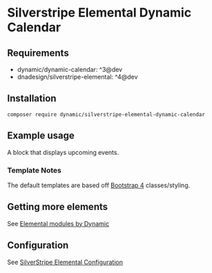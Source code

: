 # Silverstripe Elemental Dynamic Calendar

## Requirements

* dynamic/dynamic-calendar: ^3@dev
* dnadesign/silverstripe-elemental: ^4@dev

## Installation

`composer require dynamic/silverstripe-elemental-dynamic-calendar`

## Example usage

A block that displays upcoming events.

### Template Notes

The default templates are based off [Bootstrap 4](https://getbootstrap.com/) classes/styling.

## Getting more elements

See [Elemental modules by Dynamic](https://github.com/dynamic/silverstripe-elemental-blocks#included-blocks)

## Configuration

See [SilverStripe Elemental Configuration](https://github.com/dnadesign/silverstripe-elemental#configuration)
